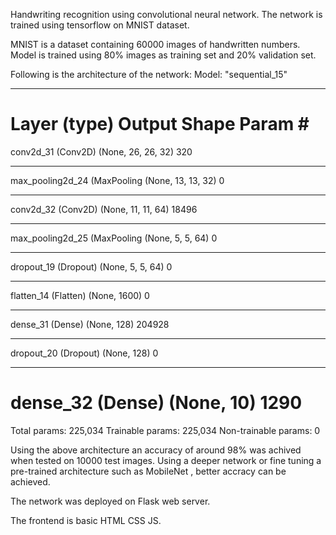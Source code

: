 Handwriting recognition using convolutional neural network.
The network is trained using tensorflow on MNIST dataset.

MNIST is a dataset containing 60000 images of handwritten numbers.
Model is trained using 80% images as training set and 20% validation set.

Following is the architecture of the network:
Model: "sequential_15"
_________________________________________________________________
Layer (type)                 Output Shape              Param #   
=================================================================
conv2d_31 (Conv2D)           (None, 26, 26, 32)        320       
_________________________________________________________________
max_pooling2d_24 (MaxPooling (None, 13, 13, 32)        0         
_________________________________________________________________
conv2d_32 (Conv2D)           (None, 11, 11, 64)        18496     
_________________________________________________________________
max_pooling2d_25 (MaxPooling (None, 5, 5, 64)          0         
_________________________________________________________________
dropout_19 (Dropout)         (None, 5, 5, 64)          0         
_________________________________________________________________
flatten_14 (Flatten)         (None, 1600)              0         
_________________________________________________________________
dense_31 (Dense)             (None, 128)               204928    
_________________________________________________________________
dropout_20 (Dropout)         (None, 128)               0         
_________________________________________________________________
dense_32 (Dense)             (None, 10)                1290      
=================================================================
Total params: 225,034
Trainable params: 225,034
Non-trainable params: 0

Using the above architecture an accuracy of around 98% was achived when tested on 10000 test images.
Using a deeper network or fine tuning a pre-trained architecture such as MobileNet , better accracy can be achieved.

The network was deployed on Flask web server.

The frontend is basic HTML CSS JS.



